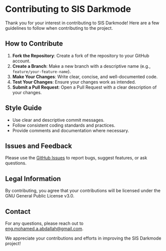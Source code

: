# Contributing to SIS Darkmode

Thank you for your interest in contributing to SIS Darkmode! Here are a few guidelines to follow when contributing to the project.

## How to Contribute

1. **Fork the Repository**: Create a fork of the repository to your GitHub account.
2. **Create a Branch**: Make a new branch with a descriptive name (e.g., `feature/your-feature-name`).
3. **Make Your Changes**: Write clear, concise, and well-documented code.
4. **Test Your Changes**: Ensure your changes work as intended.
5. **Submit a Pull Request**: Open a Pull Request with a clear description of your changes.

## Style Guide

- Use clear and descriptive commit messages.
- Follow consistent coding standards and practices.
- Provide comments and documentation where necessary.

## Issues and Feedback

Please use the [GitHub Issues](https://github.com/MohamedAAbdallah/ModernSIS/issues) to report bugs, suggest features, or ask questions.

## Legal Information

By contributing, you agree that your contributions will be licensed under the GNU General Public License v3.0.

## Contact

For any questions, please reach out to [eng.mohamed.a.abdallah@gmail.com](mailto:eng.mohamed.a.abdallah@gmail.com).

We appreciate your contributions and efforts in improving the SIS Darkmode project!
